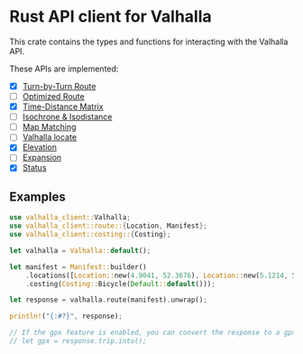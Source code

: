 # Rust API client for Valhalla

This crate contains the types and functions for interacting with the Valhalla API.

These APIs are implemented:
- [x] [Turn-by-Turn Route](https://valhalla.github.io/valhalla/api/turn-by-turn/overview/)
- [ ] [Optimized Route](https://valhalla.github.io/valhalla/api/optimized/api-reference/)
- [x] [Time-Distance Matrix](https://valhalla.github.io/valhalla/api/matrix/api-reference/)
- [ ] [Isochrone & Isodistance](https://valhalla.github.io/valhalla/api/isochrone/api-reference/)
- [ ] [Map Matching](https://valhalla.github.io/valhalla/api/map-matching/api-reference/)
- [ ] [Valhalla locate](https://valhalla.github.io/valhalla/api/locate/api-reference/)
- [x] [Elevation](https://valhalla.github.io/valhalla/api/elevation/api-reference/)
- [ ] [Expansion](https://valhalla.github.io/valhalla/api/expansion/api-reference/)
- [x] [Status](https://valhalla.github.io/valhalla/api/status/api-reference/)

## Examples

```rust
use valhalla_client::Valhalla;
use valhalla_client::route::{Location, Manifest};
use valhalla_client::costing::{Costing};

let valhalla = Valhalla::default();

let manifest = Manifest::builder()
    .locations([Location::new(4.9041, 52.3676), Location::new(5.1214, 52.0907)])
    .costing(Costing::Bicycle(Default::default()));

let response = valhalla.route(manifest).unwrap();

println!("{:#?}", response);

// If the gpx feature is enabled, you can convert the response to a gpx::Gpx object
// let gpx = response.trip.into();
```
